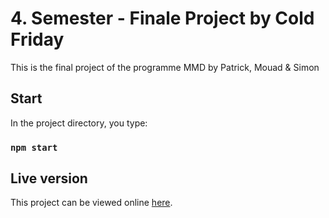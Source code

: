 # 4. Semester - Finale Project by Cold Friday

This is the final project of the programme MMD by Patrick, Mouad & Simon

## Start

In the project directory, you type:

### `npm start`

## Live version

This project can be viewed online [here](https://google.com).
